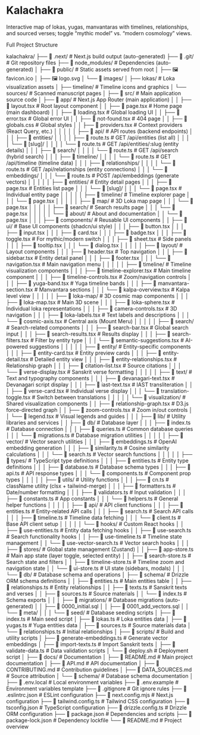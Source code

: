 # Kalachakra
Interactive map of lokas, yugas, manvantaras with timelines, relationships, and sourced verses; toggle “mythic model” vs. “modern cosmology” views.



Full Project Structure

kalachakra/
├── 📁 .next/                      # Next.js build output (auto-generated)
├── 📁 .git/                       # Git repository files
├── 📁 node_modules/               # Dependencies (auto-generated)
│
├── 📁 public/                     # Static assets served from root
│   ├── 🖼️ favicon.ico
│   ├── 🖼️ logo.svg
│   └── 📁 images/
│       ├── lokas/                 # Loka visualization assets
│       ├── timeline/              # Timeline icons and graphics
│       └── sources/               # Scanned manuscript pages
│
├── 📁 src/                        # Main application source code
│   ├── 📁 app/                    # Next.js App Router (main application)
│   │   ├── 📄 layout.tsx          # Root layout component
│   │   ├── 📄 page.tsx            # Home page (main dashboard)
│   │   ├── 📄 loading.tsx         # Global loading UI
│   │   ├── 📄 error.tsx           # Global error UI
│   │   ├── 📄 not-found.tsx       # 404 page
│   │   ├── 📄 globals.css         # Global styles
│   │   ├── 📄 providers.tsx       # Context providers (React Query, etc.)
│   │   │
│   │   ├── 📁 api/                # API routes (backend endpoints)
│   │   │   ├── 📁 entities/
│   │   │   │   ├── 📄 route.ts    # GET /api/entities (list all)
│   │   │   │   └── 📁 [slug]/
│   │   │   │       └── 📄 route.ts # GET /api/entities/:slug (entity details)
│   │   │   ├── 📁 search/
│   │   │   │   └── 📄 route.ts    # GET /api/search (hybrid search)
│   │   │   ├── 📁 timeline/
│   │   │   │   └── 📄 route.ts    # GET /api/timeline (timeline data)
│   │   │   ├── 📁 relationships/
│   │   │   │   └── 📄 route.ts    # GET /api/relationships (entity connections)
│   │   │   └── 📁 embeddings/
│   │   │       └── 📄 route.ts    # POST /api/embeddings (generate vectors)
│   │   │
│   │   ├── 📁 entities/           # Entity detail pages
│   │   │   ├── 📄 page.tsx        # Entities list page
│   │   │   └── 📁 [slug]/
│   │   │       └── 📄 page.tsx    # Individual entity page
│   │   │
│   │   ├── 📁 timeline/           # Timeline explorer page
│   │   │   └── 📄 page.tsx
│   │   │
│   │   ├── 📁 map/                # 3D Loka map page
│   │   │   └── 📄 page.tsx
│   │   │
│   │   ├── 📁 search/             # Search results page
│   │   │   └── 📄 page.tsx
│   │   │
│   │   └── 📁 about/              # About and documentation
│   │       └── 📄 page.tsx
│   │
│   ├── 📁 components/             # Reusable UI components
│   │   ├── 📁 ui/                 # Base UI components (shadcn/ui style)
│   │   │   ├── 📄 button.tsx
│   │   │   ├── 📄 input.tsx
│   │   │   ├── 📄 card.tsx
│   │   │   ├── 📄 badge.tsx
│   │   │   ├── 📄 toggle.tsx      # For mythic/modern switch
│   │   │   ├── 📄 sheet.tsx       # Side panels
│   │   │   ├── 📄 tooltip.tsx
│   │   │   └── 📄 dialog.tsx
│   │   │
│   │   ├── 📁 layout/             # Layout components
│   │   │   ├── 📄 header.tsx      # Top navigation
│   │   │   ├── 📄 sidebar.tsx     # Entity detail panel
│   │   │   ├── 📄 footer.tsx
│   │   │   └── 📄 navigation.tsx  # Main navigation menu
│   │   │
│   │   ├── 📁 timeline/           # Timeline visualization components
│   │   │   ├── 📄 timeline-explorer.tsx    # Main timeline component
│   │   │   ├── 📄 timeline-controls.tsx    # Zoom/navigation controls
│   │   │   ├── 📄 yuga-band.tsx           # Yuga timeline bands
│   │   │   ├── 📄 manvantara-section.tsx  # Manvantara sections
│   │   │   └── 📄 kalpa-overview.tsx      # Kalpa level view
│   │   │
│   │   ├── 📁 loka-map/           # 3D cosmic map components
│   │   │   ├── 📄 loka-map.tsx    # Main 3D scene
│   │   │   ├── 📄 loka-sphere.tsx # Individual loka representations
│   │   │   ├── 📄 camera-controls.tsx     # 3D navigation
│   │   │   ├── 📄 loka-labels.tsx # Text labels and descriptions
│   │   │   └── 📄 cosmic-axis.tsx # Central axis (Mount Meru)
│   │   │
│   │   ├── 📁 search/             # Search-related components
│   │   │   ├── 📄 search-bar.tsx  # Global search input
│   │   │   ├── 📄 search-results.tsx      # Results display
│   │   │   ├── 📄 search-filters.tsx      # Filter by entity type
│   │   │   └── 📄 semantic-suggestions.tsx # AI-powered suggestions
│   │   │
│   │   ├── 📁 entity/             # Entity-specific components
│   │   │   ├── 📄 entity-card.tsx # Entity preview cards
│   │   │   ├── 📄 entity-detail.tsx       # Detailed entity view
│   │   │   ├── 📄 entity-relationships.tsx # Relationship graph
│   │   │   ├── 📄 citation-list.tsx       # Source citations
│   │   │   └── 📄 verse-display.tsx       # Sanskrit verse formatting
│   │   │
│   │   ├── 📁 text/               # Text and typography components
│   │   │   ├── 📄 devanagari-text.tsx     # Devanagari script display
│   │   │   ├── 📄 iast-text.tsx   # IAST transliteration
│   │   │   ├── 📄 verse-card.tsx  # Individual verse display
│   │   │   └── 📄 translation-toggle.tsx  # Switch between translations
│   │   │
│   │   └── 📁 visualization/      # Shared visualization components
│   │       ├── 📄 relationship-graph.tsx  # D3.js force-directed graph
│   │       ├── 📄 zoom-controls.tsx       # Zoom in/out controls
│   │       └── 📄 legend.tsx      # Visual legends and guides
│   │
│   ├── 📁 lib/                    # Utility libraries and services
│   │   ├── 📁 db/                 # Database layer
│   │   │   ├── 📄 index.ts        # Database connection
│   │   │   ├── 📄 queries.ts      # Common database queries
│   │   │   └── 📄 migrations.ts   # Database migration utilities
│   │   │
│   │   ├── 📁 vector/             # Vector search utilities
│   │   │   ├── 📄 embeddings.ts   # OpenAI embedding generation
│   │   │   ├── 📄 similarity.ts   # Cosine similarity calculations
│   │   │   └── 📄 search.ts       # Vector search functions
│   │   │
│   │   ├── 📁 types/              # TypeScript type definitions
│   │   │   ├── 📄 entities.ts     # Entity type definitions
│   │   │   ├── 📄 database.ts     # Database schema types
│   │   │   ├── 📄 api.ts          # API response types
│   │   │   └── 📄 components.ts   # Component prop types
│   │   │
│   │   ├── 📁 utils/              # Utility functions
│   │   │   ├── 📄 cn.ts           # className utility (clsx + tailwind-merge)
│   │   │   ├── 📄 formatters.ts   # Date/number formatting
│   │   │   ├── 📄 validators.ts   # Input validation
│   │   │   ├── 📄 constants.ts    # App constants
│   │   │   └── 📄 helpers.ts      # General helper functions
│   │   │
│   │   ├── 📁 api/                # API client functions
│   │   │   ├── 📄 entities.ts     # Entity-related API calls
│   │   │   ├── 📄 search.ts       # Search API calls
│   │   │   ├── 📄 timeline.ts     # Timeline data fetching
│   │   │   └── 📄 client.ts       # Base API client setup
│   │   │
│   │   └── 📁 hooks/              # Custom React hooks
│   │       ├── 📄 use-entities.ts # Entity data fetching hooks
│   │       ├── 📄 use-search.ts   # Search functionality hooks
│   │       ├── 📄 use-timeline.ts # Timeline state management
│   │       └── 📄 use-vector-search.ts # Vector search hooks
│   │
│   ├── 📁 stores/                 # Global state management (Zustand)
│   │   ├── 📄 app-store.ts        # Main app state (layer toggle, selected entity)
│   │   ├── 📄 search-store.ts     # Search state and filters
│   │   ├── 📄 timeline-store.ts   # Timeline zoom and navigation state
│   │   └── 📄 ui-store.ts         # UI state (sidebars, modals)
│   │
│   └── 📁 db/                     # Database schema and operations
│       ├── 📁 schema/             # Drizzle ORM schema definitions
│       │   ├── 📄 entities.ts     # Main entities table
│       │   ├── 📄 relationships.ts # Entity relationships
│       │   ├── 📄 texts.ts        # Sanskrit texts and verses
│       │   ├── 📄 sources.ts      # Source materials
│       │   └── 📄 index.ts        # Schema exports
│       │
│       ├── 📁 migrations/         # Database migrations (auto-generated)
│       │   ├── 📄 0000_initial.sql
│       │   ├── 📄 0001_add_vectors.sql
│       │   └── 📄 meta/
│       │
│       └── 📁 seed/               # Database seeding scripts
│           ├── 📄 index.ts        # Main seed script
│           ├── 📄 lokas.ts        # Loka entities data
│           ├── 📄 yugas.ts        # Yuga entities data
│           ├── 📄 sources.ts      # Source materials data
│           └── 📄 relationships.ts # Initial relationships
│
├── 📁 scripts/                    # Build and utility scripts
│   ├── 📄 generate-embeddings.ts  # Generate vector embeddings
│   ├── 📄 import-texts.ts         # Import Sanskrit texts
│   ├── 📄 validate-data.ts        # Data validation scripts
│   └── 📄 deploy.sh               # Deployment script
│
├── 📁 docs/                       # Documentation
│   ├── 📄 README.md               # Main project documentation
│   ├── 📄 API.md                  # API documentation
│   ├── 📄 CONTRIBUTING.md         # Contribution guidelines
│   ├── 📄 DATA_SOURCES.md         # Source attribution
│   └── 📁 schema/                 # Database schema documentation
│
├── 📄 .env.local                  # Local environment variables
├── 📄 .env.example                # Environment variables template
├── 📄 .gitignore                  # Git ignore rules
├── 📄 .eslintrc.json              # ESLint configuration
├── 📄 next.config.mjs             # Next.js configuration
├── 📄 tailwind.config.ts          # Tailwind CSS configuration
├── 📄 tsconfig.json               # TypeScript configuration
├── 📄 drizzle.config.ts           # Drizzle ORM configuration
├── 📄 package.json                # Dependencies and scripts
├── 📄 package-lock.json           # Dependency lockfile
└── 📄 README.md                   # Project overview
